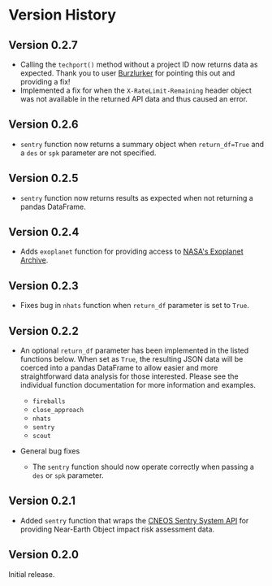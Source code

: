 # Version History

## Version 0.2.7

- Calling the `techport()` method without a project ID now returns data as expected. Thank you to user 
[Burzlurker](https://github.com/Burzlurker) for pointing this out and providing a fix! 
- Implemented a fix for when the `X-RateLimit-Remaining` header object was not available in the returned 
  API data and thus caused an error.

## Version 0.2.6

- `sentry` function now returns a summary object when `return_df=True` and a `des` or `spk` parameter are not specified.

## Version 0.2.5

- `sentry` function now returns results as expected when not returning a pandas DataFrame.

## Version 0.2.4

- Adds `exoplanet` function for providing access to [NASA's Exoplanet Archive](https://exoplanetarchive.ipac.caltech.edu/index.html>).

## Version 0.2.3

- Fixes bug in `nhats` function when `return_df` parameter is set to `True`.

## Version 0.2.2

- An optional `return_df` parameter has been implemented in the listed functions below. When set 
  as `True`, the resulting JSON data will be coerced into a pandas DataFrame to allow easier and more straightforward 
  data analysis for those interested. Please see the individual function documentation for more information and 
  examples.
  
  * `fireballs`
  * `close_approach`
  * `nhats`
  * `sentry`
  * `scout`
  
- General bug fixes
  * The `sentry` function should now operate correctly when passing a `des` or `spk` parameter.

## Version 0.2.1

- Added `sentry` function that wraps the [CNEOS Sentry System API](https://cneos.jpl.nasa.gov/sentry/) for providing 
  Near-Earth Object impact risk assessment data.

## Version 0.2.0

Initial release.